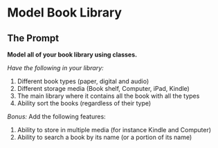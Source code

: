 # Model Book Library

## The Prompt

**Model all of your book library using classes.**

*Have the following in your library:*
1. Different book types (paper, digital and audio)
2. Different storage media (Book shelf, Computer, iPad, Kindle)
3. The main library where it contains all the book with all the types
4. Ability sort the books (regardless of their type)

*Bonus:*
Add the following features:
1. Ability to store in multiple media (for instance Kindle and Computer)
2. Ability to search a book by its name (or a portion of its name)
